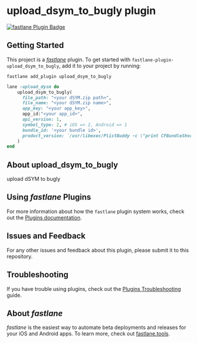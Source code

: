 # upload_dsym_to_bugly plugin

[![fastlane Plugin Badge](https://rawcdn.githack.com/fastlane/fastlane/master/fastlane/assets/plugin-badge.svg)](https://rubygems.org/gems/fastlane-plugin-upload_dsym_to_bugly)

## Getting Started

This project is a [_fastlane_](https://github.com/fastlane/fastlane) plugin. To get started with `fastlane-plugin-upload_dsym_to_bugly`, add it to your project by running:

```shell
fastlane add_plugin upload_dsym_to_bugly
```

```ruby
lane :upload_dysm do
    upload_dsym_to_bugly(
      file_path: "<your dSYM.zip path>",
      file_name: "<your dSYM.zip name>",
      app_key: "<your app_key>",
      app_id:"<your app_id>",
      api_version: 1,
      symbol_type: 2, # iOS => 2, Android => 1
      bundle_id: '<your bundle id>',
      product_version: `/usr/libexec/PlistBuddy -c \"print CFBundleShortVersionString\" \"<path/to/your/Info.plist>\"`,
    )
end
```

## About upload_dsym_to_bugly

upload dSYM to bugly

## Using _fastlane_ Plugins

For more information about how the `fastlane` plugin system works, check out the [Plugins documentation](https://docs.fastlane.tools/plugins/create-plugin/).


## Issues and Feedback

For any other issues and feedback about this plugin, please submit it to this repository.

## Troubleshooting

If you have trouble using plugins, check out the [Plugins Troubleshooting](https://docs.fastlane.tools/plugins/plugins-troubleshooting/) guide.

## About _fastlane_

_fastlane_ is the easiest way to automate beta deployments and releases for your iOS and Android apps. To learn more, check out [fastlane.tools](https://fastlane.tools).

